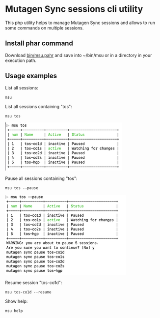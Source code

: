 # Mutagen Sync sessions cli utility

This php utility helps to manage Mutagen Sync sessions and allows to run some commands on multiple sessions.

## Install phar command

Download [bin/msu.pahr](https://github.com/magmaconsulting/mutagen-sync-cli-utility/raw/main/bin/msu) and save into ~/bin/msu or in a directory in your execution path.

## Usage examples

List all sessions:

```shell
msu  
```

List all sessions containing "tos":

```shell
msu tos
```
![](doc/msu-tos.png)

Pause all sessions containing "tos":

```shell
msu tos --pause
```

![](doc/msu-tos-pause.png)

Resume session "tos-co1d":

```shell
msu tos-co1d --resume
```

Show help:

```shell
msu help
```


